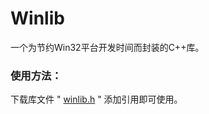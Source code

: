 # Winlib
一个为节约Win32平台开发时间而封装的C++库。
### 使用方法：
下载库文件 " [winlib.h](https://github.com/ryanptr/Winlib/blob/master/winlib.h "可以右键另存为Winlib.h") " 添加引用即可使用。
